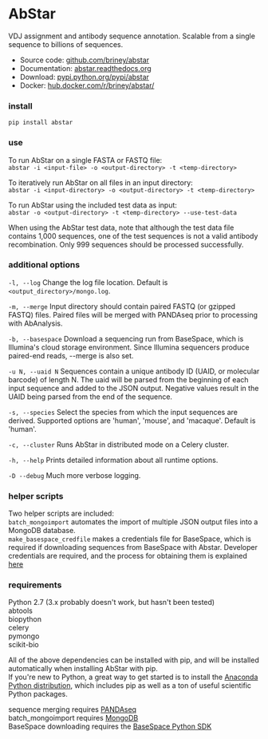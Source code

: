 # AbStar  
  
VDJ assignment and antibody sequence annotation. Scalable from a single sequence to billions of sequences.  
  
  - Source code: [github.com/briney/abstar](https://github.com/briney/abstar)  
  - Documentation: [abstar.readthedocs.org](http://abstar.readthedocs.org)  
  - Download: [pypi.python.org/pypi/abstar](https://pypi.python.org/pypi/abstar)  
  - Docker: [hub.docker.com/r/briney/abstar/](https://hub.docker.com/r/briney/abstar/)  
  
### install  
`pip install abstar`  
  
### use  

To run AbStar on a single FASTA or FASTQ file:  
`abstar -i <input-file> -o <output-directory> -t <temp-directory>`

To iteratively run AbStar on all files in an input directory:  
`abstar -i <input-directory> -o <output-directory> -t <temp-directory>`
  
To run AbStar using the included test data as input:  
`abstar -o <output-directory> -t <temp-directory> --use-test-data`  
  
When using the AbStar test data, note that although the test data file contains 1,000 sequences, one of the test sequences is not a valid antibody recombination. Only 999 sequences should be processed successfully.  
  
### additional options  
`-l, --log` Change the log file location. Default is `<output_directory>/mongo.log`.  
  
`-m, --merge` Input directory should contain paired FASTQ (or gzipped FASTQ) files. Paired files will be merged with PANDAseq prior to processing with AbAnalysis.  
  
`-b, --basespace` Download a sequencing run from BaseSpace, which is Illumina's cloud storage environment. Since Illumina sequencers produce paired-end reads, --merge is also set.  
  
`-u N, --uaid N` Sequences contain a unique antibody ID (UAID, or molecular barcode) of length N. The uaid will be parsed from the beginning of each input sequence and added to the JSON output. Negative values result in the UAID being parsed from the end of the sequence.  
  
`-s, --species` Select the species from which the input sequences are derived. Supported options are 'human', 'mouse', and 'macaque'. Default is 'human'.  
   
`-c, --cluster` Runs AbStar in distributed mode on a Celery cluster.  
  
`-h, --help` Prints detailed information about all runtime options.
  
`-D --debug` Much more verbose logging.  
  
  
### helper scripts  
Two helper scripts are included:  
`batch_mongoimport` automates the import of multiple JSON output files into a MongoDB database.  
`make_basespace_credfile` makes a credentials file for BaseSpace, which is required if downloading sequences from BaseSpace with Abstar. Developer credentials are required, and the process for obtaining them is explained [here](https://support.basespace.illumina.com/knowledgebase/articles/403618-python-run-downloader)  
  
  
### requirements  
Python 2.7 (3.x probably doesn't work, but hasn't been tested)  
abtools  
biopython  
celery  
pymongo  
scikit-bio  

All of the above dependencies can be installed with pip, and will be installed automatically when installing AbStar with pip.  
If you're new to Python, a great way to get started is to install the [Anaconda Python distribution](https://www.continuum.io/downloads), which includes pip as well as a ton of useful scientific Python packages.
  
sequence merging requires [PANDAseq](https://github.com/neufeld/pandaseq)  
batch_mongoimport requires [MongoDB](http://www.mongodb.org/)  
BaseSpace downloading requires the [BaseSpace Python SDK](https://github.com/basespace/basespace-python-sdk)  
